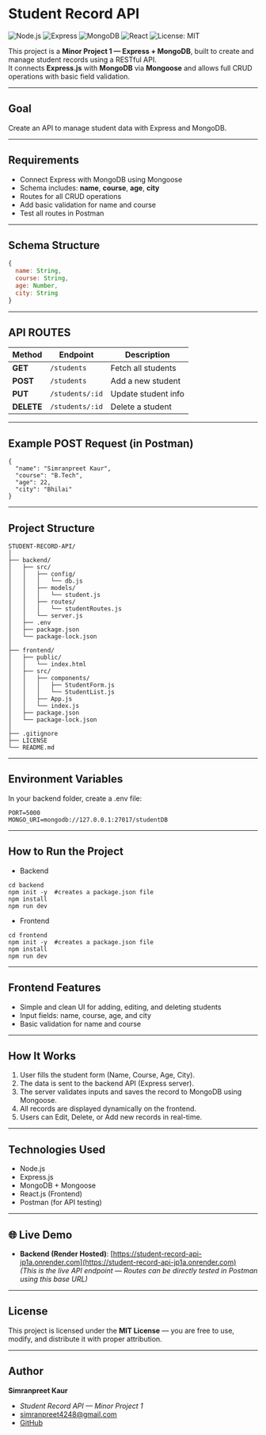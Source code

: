 # Student Record API
![Node.js](https://img.shields.io/badge/Node.js-339933?style=flat&logo=node.js&logoColor=white)
![Express](https://img.shields.io/badge/Express.js-000000?style=flat&logo=express&logoColor=white)
![MongoDB](https://img.shields.io/badge/MongoDB-47A248?style=flat&logo=mongodb&logoColor=white)
![React](https://img.shields.io/badge/React-61DAFB?style=flat&logo=react&logoColor=black)
![License: MIT](https://img.shields.io/badge/License-MIT-yellow.svg)

This project is a **Minor Project 1 — Express + MongoDB**, built to create and manage student records using a RESTful API.  
It connects **Express.js** with **MongoDB** via **Mongoose** and allows full CRUD operations with basic field validation.

---

## Goal

Create an API to manage student data with Express and MongoDB.

---

## Requirements

- Connect Express with MongoDB using Mongoose  
- Schema includes: **name**, **course**, **age**, **city**  
- Routes for all CRUD operations  
- Add basic validation for name and course  
- Test all routes in Postman  

---

## Schema Structure

```js
{
  name: String,
  course: String,
  age: Number,
  city: String
}
```
---

## API ROUTES

| Method     | Endpoint        | Description         |
| ---------- | --------------- | ------------------- |
| **GET**    | `/students`     | Fetch all students  |
| **POST**   | `/students`     | Add a new student   |
| **PUT**    | `/students/:id` | Update student info |
| **DELETE** | `/students/:id` | Delete a student    |

---

## Example POST Request (in Postman)
```
{
  "name": "Simranpreet Kaur",
  "course": "B.Tech",
  "age": 22,
  "city": "Bhilai"
}
```

---

## Project Structure
```
STUDENT-RECORD-API/
│
├── backend/
│   ├── src/
│   │   ├── config/
│   │   │   └── db.js
│   │   ├── models/
│   │   │   └── student.js
│   │   ├── routes/
│   │   │   └── studentRoutes.js
│   │   └── server.js
│   ├── .env
│   ├── package.json
│   └── package-lock.json
│
├── frontend/
│   ├── public/
│   │   └── index.html
│   ├── src/
│   │   ├── components/
│   │   │   ├── StudentForm.js
│   │   │   └── StudentList.js
│   │   ├── App.js
│   │   └── index.js
│   ├── package.json
│   └── package-lock.json
│
├── .gitignore
├── LICENSE
└── README.md

```
---

## Environment Variables

In your backend folder, create a .env file:
```
PORT=5000
MONGO_URI=mongodb://127.0.0.1:27017/studentDB
```
---

## How to Run the Project

- Backend
```
cd backend
npm init -y  #creates a package.json file
npm install
npm run dev
```
- Frontend
```
cd frontend
npm init -y  #creates a package.json file
npm install
npm run dev
```
---

## Frontend Features

- Simple and clean UI for adding, editing, and deleting students
- Input fields: name, course, age, and city
- Basic validation for name and course

---

## How It Works

1. User fills the student form (Name, Course, Age, City).
2. The data is sent to the backend API (Express server).
3. The server validates inputs and saves the record to MongoDB using Mongoose.
4. All records are displayed dynamically on the frontend.
5. Users can Edit, Delete, or Add new records in real-time.

---

## Technologies Used

- Node.js
- Express.js
- MongoDB + Mongoose
- React.js (Frontend)
- Postman (for API testing)

---

## 🌐 **Live Demo**

- **Backend (Render Hosted)**: [https://student-record-api-jp1a.onrender.com](https://student-record-api-jp1a.onrender.com)  
  *(This is the live API endpoint — Routes can be directly tested in Postman using this base URL)*

---

## **License**

This project is licensed under the **MIT License** — you are free to use, modify, and distribute it with proper attribution.  

---

## **Author**

**Simranpreet Kaur**  
- *Student Record API — Minor Project 1*  
- simranpreet4248@gmail.com    
- [GitHub](https://github.com/Simran-210803)





